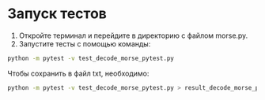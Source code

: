 # Запуск тестов

1. Откройте терминал и перейдите в директорию с файлом morse.py.
2. Запустите тесты с помощью команды:

```bash
python -m pytest -v test_decode_morse_pytest.py
```
Чтобы сохранить в файл txt, необходимо:
```bash
python -m pytest -v test_decode_morse_pytest.py > result_decode_morse_pytest.txt
```
